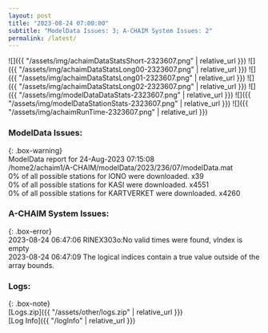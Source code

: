 ```yaml
---
layout: post
title: "2023-08-24 07:00:00"
subtitle: "ModelData Issues: 3; A-CHAIM System Issues: 2"
permalink: /latest/
---
```


![]({{ "/assets/img/achaimDataStatsShort-2323607.png" | relative_url }})
![]({{ "/assets/img/achaimDataStatsLong00-2323607.png" | relative_url }})
![]({{ "/assets/img/achaimDataStatsLong01-2323607.png" | relative_url }})
![]({{ "/assets/img/achaimDataStatsLong02-2323607.png" | relative_url }})
![]({{ "/assets/img/modelDataDataStats-2323607.png" | relative_url }})
![]({{ "/assets/img/modelDataStationStats-2323607.png" | relative_url }})
![]({{ "/assets/img/achaimRunTime-2323607.png" | relative_url }})


### ModelData Issues:  
  
{: .box-warning}  
 ModelData report for 24-Aug-2023 07:15:08   
 /home2/achaim1/A-CHAIM/modelData/2023/236/07/modelData.mat   
 0% of all possible stations for IONO were downloaded. x39   
 0% of all possible stations for KASI were downloaded. x4551   
 0% of all possible stations for KARTVERKET were downloaded. x4260   
  
### A-CHAIM System Issues:  
  
{: .box-error}  
2023-08-24 06:47:06 RINEX303o:No valid times were found, vIndex is empty  
2023-08-24 06:47:09 The logical indices contain a true value outside of the array bounds.  

### Logs:  
  
{: .box-note}  
[Logs.zip]({{ "/assets/other/logs.zip" | relative_url }})  
[Log Info]({{ "/logInfo" | relative_url }})  
